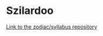 # Szilardoo
[Link to the zodiac/syllabus repository](https://github.com/greenfox-academy/zodiac-syllabus "Zodiac/syllabus repository")
